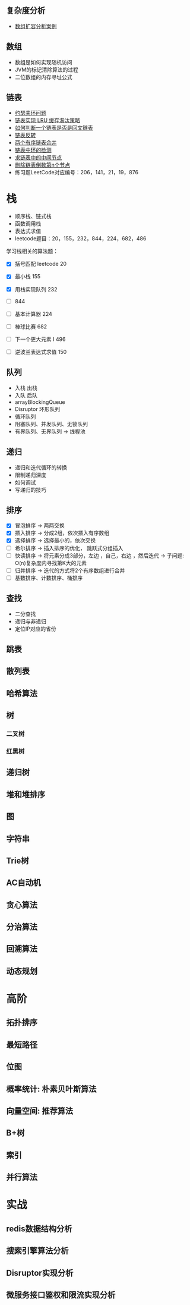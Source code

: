 ## 复杂度分析
- [数组扩容分析案例](src/main/java/geektime/ComplexityAnalysis.java)
## 数组
- 数组是如何实现随机访问
- JVM的标记清除算法的过程
- 二位数组的内存寻址公式
## 链表
- [约瑟夫环问题](/md/datas/【链表】约瑟夫环.md)
- [链表实现 LRU 缓存淘汰策略](/md/datas/【链表】LRU缓存的实现.md) 
- [如何判断一个链表是否是回文链表](/md/datas/【链表】回文链表.md) 
- [链表反转](/md/datas/【链表】链表反转.md) 
- [两个有序链表合并](/md/datas/【链表】合并2个有序链表.md)
- [链表中环的检测](/md/datas/【链表】链表中环的检测.md)
- [求链表中的中间节点](/md/datas/【链表】求链表中的中间节点.md)
- [删除链表倒数第n个节点](/md/datas/【链表】删除链表倒数第n个节点.md)
- 练习题LeetCode对应编号：206，141，21，19，876
# 栈
- 顺序栈、链式栈
- 函数调用栈
- 表达式求值
- leetcode题目：20，155，232，844，224，682，486

学习栈相关的算法题： 
- [x] 括号匹配 leetcode 20
- [x]  最小栈 155
- [x]  用栈实现队列 232
- [ ] 844
- [ ] 基本计算器 224 
- [ ] 棒球比赛 682
- [ ] 下一个更大元素 I 496
- [ ] 逆波兰表达式求值 150



## 队列
- 入栈 出栈
- 入队 后队
- arrayBlockingQueue
- Disruptor 环形队列
- 循环队列
- 阻塞队列、并发队列、无锁队列
- 有界队列、无界队列 -> 线程池

## 递归
- 递归和迭代循环的转换
- 限制递归深度
- 如何调试
- 写递归的技巧

## 排序
- [x] 冒泡排序 -> 两两交换
- [x] 插入排序 -> 分成2组，依次插入有序数组
- [x] 选择排序 -> 选择最小的，依次交换
- [ ] 希尔排序 ->  插入排序的优化， 跳跃式分组插入
- [ ] 快读排序 -> 将元素分成3部分，左边 ，自己，右边 ，然后迭代 -> 子问题: O(n)复杂度内寻找第K大的元素
- [ ] 归并排序 -> 迭代的方式将2个有序数组进行合并
- [ ] 基数排序、计数排序、桶排序

## 查找
- 二分查找
- 递归与非递归
- 定位IP对应的省份

## 跳表

## 散列表

## 哈希算法

## 树
### 二叉树
### 红黑树
## 递归树
## 堆和堆排序

## 图

## 字符串

## Trie树

## AC自动机

## 贪心算法


## 分治算法

## 回溯算法

## 动态规划

# 高阶

## 拓扑排序

## 最短路径

## 位图

## 概率统计: 朴素贝叶斯算法

## 向量空间: 推荐算法

## B+树

## 索引

## 并行算法

# 实战

## redis数据结构分析
## 搜索引擎算法分析
## Disruptor实现分析
## 微服务接口鉴权和限流实现分析